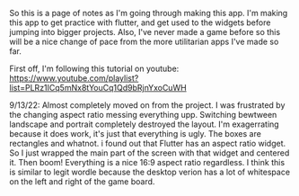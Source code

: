 So this is a page of notes as I'm going through making this app. I'm making this app to get practice with flutter, and get used to the widgets before jumping into bigger projects. Also, I've never made a game before so this will be a nice change of pace from the more utilitarian apps I've made so far. 

First off, I'm following this tutorial on youtube: https://www.youtube.com/playlist?list=PLRz1ICq5mNx8tYouCq1Qd9bRjnYxoCuWH

9/13/22: Almost completely moved on from the project. I was frustrated by the changing aspect ratio messing everything upp. Switching bewtween landscape and portrait completely destroyed the layout. I'm exagerrating because it does work, it's just that everything is ugly. The boxes are rectangles and whatnot. i found out that Flutter has an aspect ratio widget. So I just wrapped the main part of the screen with that widget and centered it. Then boom! Everything is a nice 16:9 aspect ratio regardless. I think this is similar to legit wordle because the desktop verion has a lot of whitespace on the left and right of the game board.
